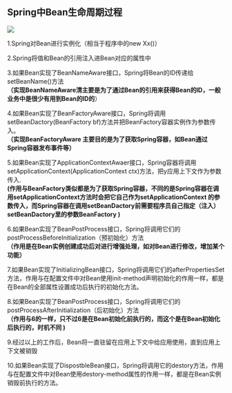 ## Spring中Bean生命周期过程



![](https://pic1.zhimg.com/80/754a34e03cfaa40008de8e2b9c1b815c_hd.png)

  


1.Spring对Bean进行实例化（相当于程序中的new Xx\(\)）



2.Spring将值和Bean的引用注入进Bean对应的属性中

3.如果Bean实现了BeanNameAware接口，Spring将Bean的ID传递给setBeanName\(\)方法  
**（实现BeanNameAware清主要是为了通过Bean的引用来获得Bean的ID，一般业务中是很少有用到Bean的ID的**）

  


4.如果Bean实现了BeanFactoryAware接口，Spring将调用setBeanDactory\(BeanFactory bf\)方法并把BeanFactory容器实例作为参数传入。  
**（实现BeanFactoryAware 主要目的是为了获取Spring容器，如Bean通过Spring容器发布事件等）**

5.如果Bean实现了ApplicationContextAwaer接口，Spring容器将调用setApplicationContext\(ApplicationContext ctx\)方法，把y应用上下文作为参数传入.  
**\(作用与BeanFactory类似都是为了获取Spring容器，不同的是Spring容器在调用setApplicationContext方法时会把它自己作为setApplicationContext 的参数传入，而Spring容器在调用setBeanDactory前需要程序员自己指定（注入）setBeanDactory里的参数BeanFactory \)**

6.如果Bean实现了BeanPostProcess接口，Spring将调用它们的postProcessBeforeInitialization（预初始化）方法  
**（作用是在Bean实例创建成功后对进行增强处理，如对Bean进行修改，增加某个功能）**

7.如果Bean实现了InitializingBean接口，Spring将调用它们的afterPropertiesSet方法，作用与在配置文件中对Bean使用init-method声明初始化的作用一样，都是在Bean的全部属性设置成功后执行的初始化方法。

8.如果Bean实现了BeanPostProcess接口，Spring将调用它们的postProcessAfterInitialization（后初始化）方法  
**（作用与6的一样，只不过6是在Bean初始化前执行的，而这个是在Bean初始化后执行的，时机不同 \)**

9.经过以上的工作后，Bean将一直驻留在应用上下文中给应用使用，直到应用上下文被销毁

10.如果Bean实现了DispostbleBean接口，Spring将调用它的destory方法，作用与在配置文件中对Bean使用destory-method属性的作用一样，都是在Bean实例销毁前执行的方法。

